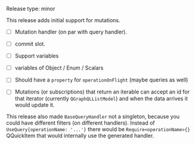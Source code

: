 Release type: minor

This release adds initial support for mutations.

- [ ] Mutation handler (on par with query handler).
- [ ] commit slot.
- [ ] Support variables
- [ ] variables of Object / Enum / Scalars
- [ ] Should have a `property` for `operationOnFlight` (maybe queries as well)
- [ ] Mutations (or subscriptions) that return an iterable can accept an id for that iterator (currently `QGraphQLListModel`)
and when the data arrives it would update it.


This release also made `BaseQueryHandler` not a singleton, because you could have different
filters (on different handlers). Instead of `UseQuery{operationName: '...'}`
there would be `Require<operationName>{}` QQuickItem that would internally use
the generated <operationName> handler.
